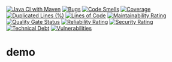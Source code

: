 [![Java CI with Maven](https://github.com/git-catwalk/demo/actions/workflows/maven.yml/badge.svg)](https://github.com/git-catwalk/demo/actions/workflows/maven.yml)
[![Bugs](https://sonar.bluntsoftware.com/api/project_badges/measure?project=com.example%3Ademo&metric=bugs)](https://sonar.bluntsoftware.com/dashboard?id=com.example%3Ademo)
[![Code Smells](https://sonar.bluntsoftware.com/api/project_badges/measure?project=com.example%3Ademo&metric=code_smells)](https://sonar.bluntsoftware.com/dashboard?id=com.example%3Ademo)
[![Coverage](https://sonar.bluntsoftware.com/api/project_badges/measure?project=com.example%3Ademo&metric=coverage)](https://sonar.bluntsoftware.com/dashboard?id=com.example%3Ademo)
[![Duplicated Lines (%)](https://sonar.bluntsoftware.com/api/project_badges/measure?project=com.example%3Ademo&metric=duplicated_lines_density)](https://sonar.bluntsoftware.com/dashboard?id=com.example%3Ademo)
[![Lines of Code](https://sonar.bluntsoftware.com/api/project_badges/measure?project=com.example%3Ademo&metric=ncloc)](https://sonar.bluntsoftware.com/dashboard?id=com.example%3Ademo)
[![Maintainability Rating](https://sonar.bluntsoftware.com/api/project_badges/measure?project=com.example%3Ademo&metric=sqale_rating)](https://sonar.bluntsoftware.com/dashboard?id=com.example%3Ademo)
[![Quality Gate Status](https://sonar.bluntsoftware.com/api/project_badges/measure?project=com.example%3Ademo&metric=alert_status)](https://sonar.bluntsoftware.com/dashboard?id=com.example%3Ademo)
[![Reliability Rating](https://sonar.bluntsoftware.com/api/project_badges/measure?project=com.example%3Ademo&metric=reliability_rating)](https://sonar.bluntsoftware.com/dashboard?id=com.example%3Ademo)
[![Security Rating](https://sonar.bluntsoftware.com/api/project_badges/measure?project=com.example%3Ademo&metric=security_rating)](https://sonar.bluntsoftware.com/dashboard?id=com.example%3Ademo)
[![Technical Debt](https://sonar.bluntsoftware.com/api/project_badges/measure?project=com.example%3Ademo&metric=sqale_index)](https://sonar.bluntsoftware.com/dashboard?id=com.example%3Ademo)
[![Vulnerabilities](https://sonar.bluntsoftware.com/api/project_badges/measure?project=com.example%3Ademo&metric=vulnerabilities)](https://sonar.bluntsoftware.com/dashboard?id=com.example%3Ademo) 

# demo

